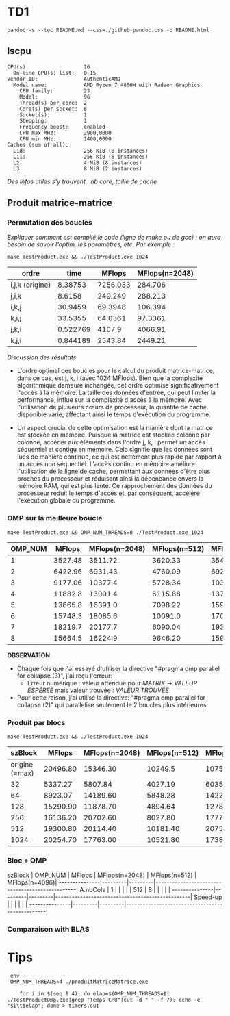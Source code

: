 
# TD1

`pandoc -s --toc README.md --css=./github-pandoc.css -o README.html`

## lscpu

```
CPU(s):                  16
  On-line CPU(s) list:   0-15
Vendor ID:               AuthenticAMD
  Model name:            AMD Ryzen 7 4800H with Radeon Graphics
    CPU family:          23
    Model:               96
    Thread(s) per core:  2
    Core(s) per socket:  8
    Socket(s):           1
    Stepping:            1
    Frequency boost:     enabled
    CPU max MHz:         2900,0000
    CPU min MHz:         1400,0000
Caches (sum of all):     
  L1d:                   256 KiB (8 instances)
  L1i:                   256 KiB (8 instances)
  L2:                    4 MiB (8 instances)
  L3:                    8 MiB (2 instances)
```

*Des infos utiles s'y trouvent : nb core, taille de cache*

## Produit matrice-matrice

### Permutation des boucles

*Expliquer comment est compilé le code (ligne de make ou de gcc) : on aura besoin de savoir l'optim, les paramètres, etc. Par exemple :*

`make TestProduct.exe && ./TestProduct.exe 1024`

  ordre           | time    | MFlops  | MFlops(n=2048)
------------------|---------|---------|----------------
i,j,k (origine)   | 8.38753 | 7256.033 | 284.706
j,i,k             | 8.6158 | 249.249 | 288.213
i,k,j             | 30.9459 | 69.3948 | 106.394
k,i,j             | 33.5355 | 64.0361 | 97.3361
j,k,i             | 0.522769 | 4107.9 | 4066.91
k,j,i             | 0.844189 | 2543.84 | 2449.21

*Discussion des résultats*

- L'ordre optimal des boucles pour le calcul du produit matrice-matrice, dans ce cas, est j, k, i (avec 1024 MFlops). Bien que la complexité algorithmique demeure inchangée, cet ordre optimise significativement l'accès à la mémoire. La taille des données d'entrée, qui peut limiter la performance, influe sur la complexité d'accès à la mémoire. Avec l'utilisation de plusieurs cœurs de processeur, la quantité de cache disponible varie, affectant ainsi le temps d'exécution du programme.

- Un aspect crucial de cette optimisation est la manière dont la matrice est stockée en mémoire. Puisque la matrice est stockée colonne par colonne, accéder aux éléments dans l'ordre j, k, i permet un accès séquentiel et contigu en mémoire. Cela signifie que les données sont lues de manière continue, ce qui est nettement plus rapide par rapport à un accès non séquentiel. L'accès continu en mémoire améliore l'utilisation de la ligne de cache, permettant aux données d'être plus proches du processeur et réduisant ainsi la dépendance envers la mémoire RAM, qui est plus lente. Ce rapprochement des données du processeur réduit le temps d'accès et, par conséquent, accélère l'exécution globale du programme.

### OMP sur la meilleure boucle

`make TestProduct.exe && OMP_NUM_THREADS=8 ./TestProduct.exe 1024`

  OMP_NUM         | MFlops  | MFlops(n=2048) | MFlops(n=512)  | MFlops(n=4096)
------------------|---------|----------------|----------------|---------------
1                 | 3527.48 | 3511.72 | 3620.33 | 3542.87
2                 | 6422.96 | 6931.43 | 4760.09 | 6925.14
3                 | 9177.06 | 10377.4 | 5728.34 | 10307.9
4                 | 11882.8 | 13091.4 | 6115.88 | 13739.9
5                 | 13665.8 | 16391.0 | 7098.22 | 15926.4
6                 | 15748.3 | 18085.6 | 10091.0 | 17073.1
7                 | 18219.7 | 20177.7 | 6090.04 | 19385.8
8                 | 15664.5 | 16224.9 | 9646.20 | 15925.7

__OBSERVATION__
- Chaque fois que j'ai essayé d'utiliser la directive "#pragma omp parallel for collapse (3)", j'ai reçu l'erreur: 
   - Erreur numérique : valeur attendue pour *MATRIX* -> *VALEUR ESPÉRÉE*  mais valeur trouvée : *VALEUR TROUVÉE*
 - Pour cette raison, j'ai utilisé la directive: "#pragma omp parallel for collapse (2)" qui parallelise seulement le 2 boucles plus intérieures.

### Produit par blocs

`make TestProduct.exe && ./TestProduct.exe 1024`

  szBlock         | MFlops  | MFlops(n=2048) | MFlops(n=512)  | MFlops(n=4096)
------------------|---------|----------------|----------------|---------------
origine (=max)    | 20496.80 | 15346.30 | 10249.5 | 10750.30
32                | 5337.27 | 5807.84 | 4027.19 | 6035.72
64                | 8923.07 | 14189.60 | 5848.28 | 14224.80
128               | 15290.90 | 11878.70 | 4894.64 | 12780.50
256               | 16136.20 | 20702.60 | 8027.80 | 17770.40
512               | 19300.80 | 20114.40 | 10181.40 | 20754.80
1024              | 20254.70 | 17763.00 | 10521.80 | 17385.60

### Bloc + OMP

  szBlock      | OMP_NUM | MFlops  | MFlops(n=2048) | MFlops(n=512)  | MFlops(n=4096)|
---------------|---------|---------|-------------------------------------------------|
A.nbCols       |  1      |         |                |                |               |
512            |  8      |         |                |                |               |
---------------|---------|---------|-------------------------------------------------|
Speed-up       |         |         |                |                |               |
---------------|---------|---------|-------------------------------------------------|

### Comparaison with BLAS

# Tips

```
 env 
 OMP_NUM_THREADS=4 ./produitMatriceMatrice.exe
```

```
    for i in $(seq 1 4); do elap=$(OMP_NUM_THREADS=$i ./TestProductOmp.exe|grep "Temps CPU"|cut -d " " -f 7); echo -e "$i\t$elap"; done > timers.out
```
